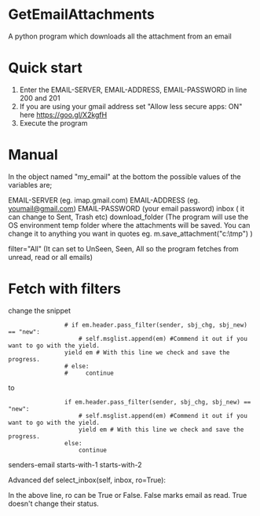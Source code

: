# GetEmailAttachments
A python program which downloads all the attachment from an email

# Quick start
1. Enter the EMAIL-SERVER, EMAIL-ADDRESS, EMAIL-PASSWORD in line 200 and 201
2. If you are using your gmail address set "Allow less secure apps: ON" here https://goo.gl/X2kgfH
3. Execute the program

# Manual
In the object named "my_email" at the bottom the possible values of the variables are;

EMAIL-SERVER (eg. imap.gmail.com)
EMAIL-ADDRESS (eg. youmail@gmail.com)
EMAIL-PASSWORD (your email password)
inbox ( it can change to Sent, Trash etc)
download_folder (The program will use the OS environment temp folder where the attachments will be saved. You can change it to  anything you want in quotes eg. m.save_attachment("c:\tmp") )

filter="All" (It can set to UnSeen, Seen, All so the program fetches from unread, read or all emails)

# Fetch with filters

change the snippet 

                    # if em.header.pass_filter(sender, sbj_chg, sbj_new) == "new":
                        # self.msglist.append(em) #Commend it out if you want to go with the yield.
                    yield em # With this line we check and save the progress.
                    # else:
                    #     continue
                    
  to
                    
                    if em.header.pass_filter(sender, sbj_chg, sbj_new) == "new":
                        # self.msglist.append(em) #Commend it out if you want to go with the yield.
                        yield em # With this line we check and save the progress.
                    else:
                        continue

senders-email
starts-with-1
starts-with-2

Advanced
    def select_inbox(self, inbox, ro=True):
    
In the above line, ro can be True or False. False marks email as read. True doesn't change their status.
